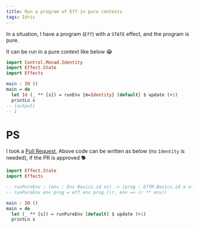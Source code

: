 ```yaml
---
title: Run a program of Eff in pure contexts
tags: Idris
---
```

In a situation, I have a program (`Eff`) with a `STATE` effect,
and the program is pure.

It can be run in a pure context like below :joy:

```idris
import Control.Monad.Identity
import Effect.State
import Effects

main : IO ()
main = do
  let Id (_ ** [s]) = runEnv {m=Identity} [default] $ update (+1)
  printLn s
-- {output}
-- 1
```


# PS
I took a [Pull Request](https://github.com/idris-lang/Idris-dev/pull/4338),
Above code can be written as below (no `Identity` is needed),
if the PR is approved :dog2:

```idr
import Effect.State
import Effects

-- runPureEnv : (env : Env Basics.id xs) -> (prog : EffM Basics.id a xs xs') -> (x : a ** Env Basics.id (xs' x))
-- runPureEnv env prog = eff env prog (\r, env => (r ** env))

main : IO ()
main = do
  let (_ ** [s]) = runPureEnv [default] $ update (+1)
  printLn s
```
